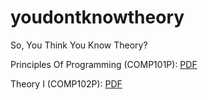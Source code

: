 # youdontknowtheory
So, You Think You Know Theory?

Principles Of Programming (COMP101P): [PDF](https://github.com/mbellgb/youdontknowtheory/blob/master/firstyear/COMP101P/programming.pdf)

Theory I (COMP102P): [PDF](https://github.com/mbellgb/youdontknowtheory/blob/master/firstyear/COMP102P/logic/logic.pdf)
